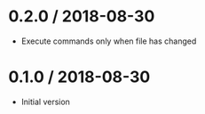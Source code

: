 # 0.2.0 / 2018-08-30

  * Execute commands only when file has changed

# 0.1.0 / 2018-08-30

  * Initial version